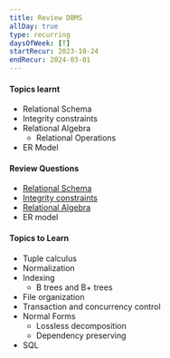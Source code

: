 ```yaml
---
title: Review DBMS
allDay: true
type: recurring
daysOfWeek: [T]
startRecur: 2023-10-24
endRecur: 2024-03-01
---
```

#### Topics learnt 
- Relational Schema
- Integrity constraints
- Relational Algebra
	- Relational Operations 
- ER Model
#### Review Questions 
- [Relational Schema](https://practicepaper.in/gate-cse/relational-schema)
- [Integrity constraints](https://practicepaper.in/gate-cse/integrity-constraints)
- [Relational Algebra](https://practicepaper.in/gate-cse/relational-algebra)
- ER model

#### Topics to Learn
- Tuple calculus
- Normalization
- Indexing
	- B trees and B+ trees
- File organization
- Transaction and concurrency control
- Normal Forms
	- Lossless decomposition
	- Dependency preserving
- SQL